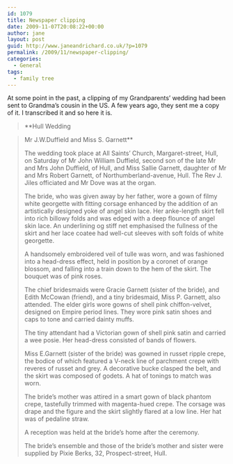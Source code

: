 ```yaml
---
id: 1079
title: Newspaper clipping
date: 2009-11-07T20:08:22+00:00
author: jane
layout: post
guid: http://www.janeandrichard.co.uk/?p=1079
permalink: /2009/11/newspaper-clipping/
categories:
  - General
tags:
  - family tree
---
```

At some point in the past, a clipping of my Grandparents&#8217; wedding had been sent to Grandma&#8217;s cousin in the US. A few years ago, they sent me a copy of it. I transcribed it and so here it is.

> **Hull Wedding
  
> Mr J.W.Duffield and Miss S. Garnett**
> 
> The wedding took place at All Saints&#8217; Church, Margaret-street, Hull, on Saturday of Mr John William Duffield, second son of the late Mr and Mrs John Duffield, of Hull, and Miss Sallie Garnett, daughter of Mr and Mrs Robert Garnett, of Northumberland-avenue, Hull. The Rev J. Jiles officiated and Mr Dove was at the organ.
> 
> The bride, who was given away by her father, wore a gown of filmy white georgette with fitting corsage enhanced by the addition of an artistically designed yoke of angel skin lace. Her anke-length skirt fell into rich billowy folds and was edged with a deep flounce of angel skin lace. An underlining og stiff net emphasised the fullness of the skirt and her lace coatee had well-cut sleeves with soft folds of white georgette.
> 
> A handsomely embroidered veil of tulle was worn, and was fashioned into a head-dress effect, held in position by a coronet of orange blossom, and falling into a train down to the hem of the skirt. The bouquet was of pink roses.
> 
> The chief bridesmaids were Gracie Garnett (sister of the bride), and Edith McCowan (friend), and a tiny bridesmaid, Miss P. Garnett, also attended. The elder girls wore gowns of shell pink chiffon-velvet, designed on Empire period lines. They wore pink satin shoes and caps to tone and carried dainty muffs.
> 
> The tiny attendant had a Victorian gown of shell pink satin and carried a wee posie. Her head-dress consisted of bands of flowers.
> 
> Miss E.Garnett (sister of the bride) was gowned in russet ripple crepe, the bodice of which featured a V-neck line of parchment crepe with reveres of russet and grey. A decorative bucke clasped the belt, and the skirt was composed of godets. A hat of tonings to match was worn.
> 
> The bride&#8217;s mother was attired in a smart gown of black phantom crepe, tastefully trimmed with magenta-hued crepe. The corsage was drape and the figure and the skirt slightly flared at a low line. Her hat was of pedaline straw.
> 
> A reception was held at the bride&#8217;s home after the ceremony.
> 
> The bride&#8217;s ensemble and those of the bride&#8217;s mother and sister were supplied by Pixie Berks, 32, Prospect-street, Hull.